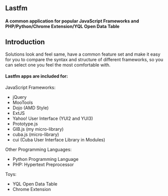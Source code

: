 ## Lastfm

#### A common application for popular JavaScript Frameworks and PHP/Python/Chrome Extension/YQL Open Data Table

## Introduction

Solutions look and feel same, have a common feature set and make it easy for you to compare the syntax and structure of
different frameworks, so you can select one you feel the most comfortable with.
 
#### Lastfm apps are included for:

JavaScript Frameworks:

- jQuery
- MooTools
- Dojo (AMD Style)
- ExtJS
- Yahoo! User Interface (YUI2 and YUI3)
- Prototype.js
- GIB.js (my micro-library)
- cuba.js (micro-library)
- cui     (Cuba User Interface Library in Modules)

Other Programming Languages:

- Python Programming Language
- PHP: Hypertext Preprocessor

Toys:

- YQL Open Data Table
- Chrome Extension



